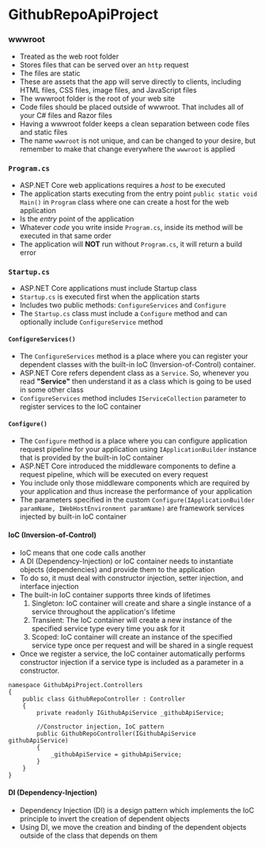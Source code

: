 # GithubRepoApiProject
### wwwroot
- Treated as the web root folder
- Stores files that can be served over an `http` request
- The files are static
- These are assets that the app will serve directly to clients, including HTML files, 
CSS files, image files, and JavaScript files
- The wwwroot folder is the root of your web site
- Code files should be placed outside of wwwroot. That includes all of your C# files and Razor files
- Having a wwwroot folder keeps a clean separation between code files and static files
- The name `wwwroot` is not unique, and can be changed to your desire, but remember to make that change everywhere the `wwwroot`
is applied

### `Program.cs`
- ASP.NET Core web applications requires a *host* to be executed 
- The application starts executing from the entry point `public static void Main()` 
in `Program` class where one can create a host for the web application
- Is the *entry* point of the application
- Whatever *code* you write inside `Program.cs`, inside its method will be executed in that same order
- The application will **NOT** run without `Program.cs`, it will return a build error

### `Startup.cs`
- ASP.NET Core applications must include Startup class
- `Startup.cs` is executed first when the application starts
- Includes two public methods: `ConfigureServices` and `Configure`
- The `Startup.cs` class must include a `Configure` method and can optionally include `ConfigureService` method

#### `ConfigureServices()`
- The `ConfigureServices` method is a place where you can register your dependent 
classes with the built-in IoC (Inversion-of-Control) container.
- ASP.NET Core refers dependent class as a `Service`. So, whenever you read **"Service"** 
then understand it as a class which is going to be used in some other class
- `ConfigureServices` method includes `IServiceCollection` parameter to register services to the IoC container

#### `Configure()`
- The `Configure` method is a place where you can configure application request pipeline for your application 
using `IApplicationBuilder` instance that is provided by the built-in IoC container
- ASP.NET Core introduced the middleware components to define a request pipeline, which will be executed on every request
- You include only those middleware components which are required by your application and thus increase the 
performance of your application
- The parameters specified in the custom `Configure(IApplicationBuilder paramName, IWebHostEnvironment paramName)` 
are framework services injected by built-in IoC container

#### IoC (Inversion-of-Control)
- IoC means that one code calls another
- A DI (Dependency-Injection) or IoC container needs to instantiate objects (dependencies) and provide them to the application
- To do so, it must deal with constructor injection, setter injection, and interface injection
- The built-in IoC container supports three kinds of lifetimes
	1. Singleton: IoC container will create and share a single instance of a service throughout the application's lifetime
	2. Transient: The IoC container will create a new instance of the specified service type every time you ask for it
	3. Scoped: IoC container will create an instance of the specified service type once per request and will be shared in a single request
- Once we register a service, the IoC container automatically performs constructor injection if a service type is 
included as a parameter in a constructor.
```
namespace GithubApiProject.Controllers
{
    public class GithubRepoController : Controller
    {
        private readonly IGithubApiService _githubApiService;

        //Constructor injection, IoC pattern
        public GithubRepoController(IGithubApiService githubApiService)
        {
            _githubApiService = githubApiService;
        }
    }
}
```

#### DI (Dependency-Injection)
- Dependency Injection (DI) is a design pattern which implements the IoC principle to invert the creation of dependent objects
- Using DI, we move the creation and binding of the dependent objects outside of the class that depends on them


